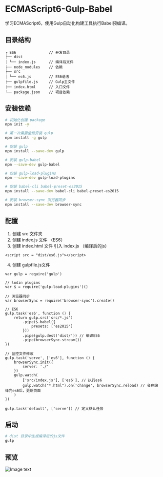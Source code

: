 # ECMAScript6-Gulp-Babel
学习ECMAScript6，使用Gulp自动化构建工具执行Babel预编译。

## 目录结构

```
┌ ES6               // 开发目录
├── dist
│ └── index.js      // 编译后文件
├── node_modules    // 依赖
├── src
│ └── es6.js        // ES6语法
├── gulpfile.js     // Gulp主文件
├── index.html      // 入口文件 
└── package.json    // 项目依赖
```

## 安装依赖

``` bash
# 初始化创建 package
npm init -y

# 第一次需要全局安装 gulp
npm install -g gulp

# 安装 gulp
npm install --save-dev gulp

# 安装 gulp-babel
npm --save-dev gulp-babel

# 安装 gulp-load-plugins
npm --save-dev gulp-load-plugins

# 安装 babel-cli babel-preset-es2015
npm install --save-dev babel-cli babel-preset-es2015

# 安装 browser-sync 浏览器同步
npm install --save-dev browser-sync
```

## 配置

1. 创建 src 文件夹 
2. 创建 index.js 文件 （ES6）
3. 创建 index.html 文件 引入 index.js （编译后的js）
```
<script src = "dist/es6.js"></script>
```
4. 创建 gulpfile.js文件
```
var gulp = require('gulp')

// lodin plugins
var $ = require('gulp-load-plugins')()

// 浏览器同步
var browserSync = require('browser-sync').create()

// ES6
gulp.task('es6', function () {
    return gulp.src('src/*.js')
        .pipe($.babel({
            presets: ['es2015']
        }))
        .pipe(gulp.dest('dist/')) // 编译ES6
        .pipe(browserSync.stream())
})

// 监控文件修改
gulp.task('serve', ['es6'], function () {
    browserSync.init({
        server: './'
    })
    gulp.watch(
        ['src/index.js'], ['es6'], // 执行es6
        gulp.watch("*.html").on('change', browserSync.reload) // 会在编译完es6后，更新页面
    )
})

gulp.task('default', ['serve']) // 定义默认任务
```

## 启动

``` bash
# dist 目录中生成编译后的js文件
gulp
```

## 预览

![Image text](https://raw.githubusercontent.com/XieShangZheng/img-folder/master/clipboard.png)

